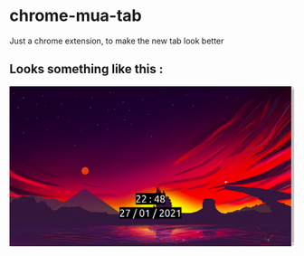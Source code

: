 # chrome-mua-tab
Just a chrome extension, to make the new tab look better

## Looks something like this :
![](https://raw.githubusercontent.com/maifeeulasad/chrome-mua-tab/gh-pages/snaps/Screenshot%20from%202021-01-27%2022-48-58.png)
